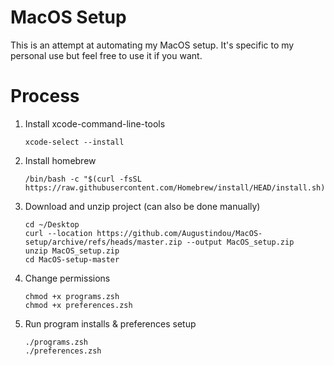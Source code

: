 # MacOS Setup

This is an attempt at automating my MacOS setup. It's specific to my personal use but feel free to use it if you want.

# Process

1. Install xcode-command-line-tools
    ```
    xcode-select --install
    ```
2. Install homebrew
    ```
    /bin/bash -c "$(curl -fsSL https://raw.githubusercontent.com/Homebrew/install/HEAD/install.sh)"
    ```
3. Download and unzip project (can also be done manually)
    ```
    cd ~/Desktop
    curl --location https://github.com/Augustindou/MacOS-setup/archive/refs/heads/master.zip --output MacOS_setup.zip
    unzip MacOS_setup.zip
    cd MacOS-setup-master
    ```
4. Change permissions
    ```
    chmod +x programs.zsh
    chmod +x preferences.zsh
    ```
5. Run program installs & preferences setup
    ```
    ./programs.zsh
    ./preferences.zsh
    ```